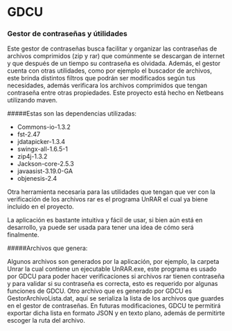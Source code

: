 # GDCU

### Gestor de contraseñas y útilidades

Este gestor de contraseñas busca facilitar y organizar las contraseñas de archivos comprimidos (zip y rar) que comúnmente se descargan de internet y que después de un tiempo su contraseña es olvidada.
Además, el gestor cuenta con otras utilidades, como por ejemplo el buscador de archivos, este brinda distintos filtros que podrán ser modificados según tus necesidades, además verificara los archivos comprimidos que tengan contraseña entre otras propiedades.
Este proyecto está hecho en Netbeans utilizando maven.

#####Estas son las dependencias utilizadas: 

* Commons-io-1.3.2
* fst-2.47
* jdatapicker-1.3.4
* swingx-all-1.6.5-1
* zip4j-1.3.2
* Jackson-core-2.5.3
* javaasist-3.19.0-GA
* objenesis-2.4

Otra herramienta necesaria para las utilidades que tengan que ver con la verificación de los archivos rar es el programa UnRAR el cual ya biene incluido en el proyecto.

La aplicación es bastante intuitiva y fácil de usar, si bien aún está en desarrollo, ya puede ser usada para tener una idea de cómo será finalmente.

#####Archivos que genera:

Algunos archivos son generados por la aplicación, por ejemplo, la carpeta Unrar la cual contiene un ejecutable UnRAR.exe, este programa es usado por GDCU para poder hacer verificaciones si archivos rar tienen contraseña y para validar si su contraseña es correcta, esto es requerido por algunas funciones de GDCU. Otro archivo que es generado por GDCU es GestorArchivoLista.dat, aquí se serializa la lista de los archivos que guardes en el gestor de contraseñas. En futuras modificaciones, GDCU te permitirá exportar dicha lista en formato JSON y en texto plano, además de permitirte escoger la ruta del archivo.
